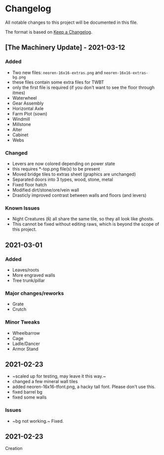 # Changelog
All notable changes to this project will be documented in this file.

The format is based on [Keep a Changelog](https://keepachangelog.com/en/1.0.0/).

## [The Machinery Update] - 2021-03-12
### Added
- Two new files: `neoren-16x16-extras.png` and `neoren-16x16-extras-bg.png`
 - these files contain some extra files for TWBT
 - only the first file is required (if you don't want to see the floor through itmes)
- Waterwheel
- Gear Assembly
- Horizontal Axle
- Farm Plot (sown)
- Windmill
- Millstone
- Alter
- Cabinet
- Webs

### Changed
- Levers are now colored depending on power state
 - this requires *-top.png file(s) to be present
- Moved bridge tiles to extras sheet (graphics are unchanged)
- Separated doors into 3 types, wood, stone, metal
- Fixed floor hatch
- Modified dirt/stone/ore/vein wall
- Drasticly improved contrast between walls and floors (and levers)

### Known Issues
- Night Creatures (`Ñ`) all share the same tile, so they all look like ghosts.
 - This cannot be fixed without editing raws, which is beyond the scope of this project.

## 2021-03-01
### Added
- Leaves/roots
- More engraved walls
- Tree trunk/pillar

### Major changes/reworks
- Grate
- Crutch

### Minor Tweaks
- Wheelbarrow
- Cage
- Ladle/Dancer
- Armor Stand

## 2021-02-23
- ~scaled up for testing, may leave it this way.~
- changed a few mineral wall tiles
- added neoren-16x16-tfont.png, a hacky tall font. Please don't use this.
- fixed barrel bg
- fixed some walls

### Issues
- ~bg not working.~ Fixed.

## 2021-02-23
Creation
